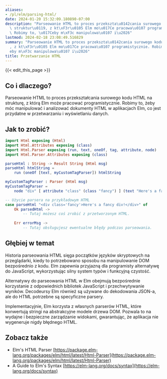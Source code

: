 ```yaml
---
aliases:
- /pl/elm/parsing-html/
date: 2024-01-20 15:32:09.180890-07:00
description: "Parseowanie HTML to proces przekszta\u0142cania surowego kodu HTML na\
  \ struktur\u0119, z kt\xF3r\u0105 Elm mo\u017Ce pracowa\u0107 programistycznie.\
  \ Robimy to, \u017Ceby m\xF3c manipulowa\u0107 i\u2026"
lastmod: 2024-02-18 23:08:49.516829
summary: "Parseowanie HTML to proces przekszta\u0142cania surowego kodu HTML na struktur\u0119\
  , z kt\xF3r\u0105 Elm mo\u017Ce pracowa\u0107 programistycznie. Robimy to, \u017C\
  eby m\xF3c manipulowa\u0107 i\u2026"
title: Przetwarzanie HTML
---
```


{{< edit_this_page >}}

## Co i dlaczego?
Parseowanie HTML to proces przekształcania surowego kodu HTML na strukturę, z którą Elm może pracować programistycznie. Robimy to, żeby móc manipulować i analizować dokumenty HTML w aplikacjach Elm, co jest przydatne w przetwarzaniu i wyświetlaniu danych.

## Jak to zrobić?
```Elm
import Html exposing (Html)
import Html.Attributes exposing (class)
import Html.Parser exposing (run, text, oneOf, tag, attribute, node)
import Html.Parser.Attributes exposing (class)

parseHtml : String -> Result String (Html msg)
parseHtml htmlString =
    run (oneOf [text, myCustomTagParser]) htmlString

myCustomTagParser : Parser (Html msg)
myCustomTagParser =
    node "div" [ attribute "class" (class "fancy") ] (text "Here's a fancy div!")

-- Użycie parsera na przykładowym HTML
case parseHtml "<div class='fancy'>Here's a fancy div!</div>" of
    Ok parsedHtml ->
        -- Tutaj możesz coś zrobić z przetworzonym HTML.
    
    Err errorMsg ->
        -- Tutaj obsługujesz ewentualne błędy podczas parseowania.
```

## Głębiej w temat
Historia parseowania HTML sięga początków języków skryptowych na przeglądarki, kiedy to potrzebowano sposobu na manipulowanie DOM bezpośrednio z kodu. Elm zapewnia przyjazną dla programisty alternatywę do JavaScript, wykorzystując silny system typów i funkcyjną czystość.

Alternatywy do parseowania HTML w Elm obejmują bezpośrednie korzystanie z odpowiednich bibliotek JavaScript i przechwytywanie wyników. Decodeursy Elm również są używane do dekodowania JSON-a, ale do HTML potrzebne są specyficzne parsery.

Implementacyjnie, Elm korzysta z własnych parserów HTML, które konwertują stringi na abstrakcyjne modele drzewa DOM. Pozwala to na wydajne i bezpieczne zarządzanie widokami, gwarantując, że aplikacja nie wygeneruje nigdy błędnego HTML.

## Zobacz także
- Elm's HTML Parser [https://package.elm-lang.org/packages/elm/html/latest/Html-Parser](https://package.elm-lang.org/packages/elm/html/latest/Html-Parser)
- A Guide to Elm's Syntax [https://elm-lang.org/docs/syntax](https://elm-lang.org/docs/syntax)
